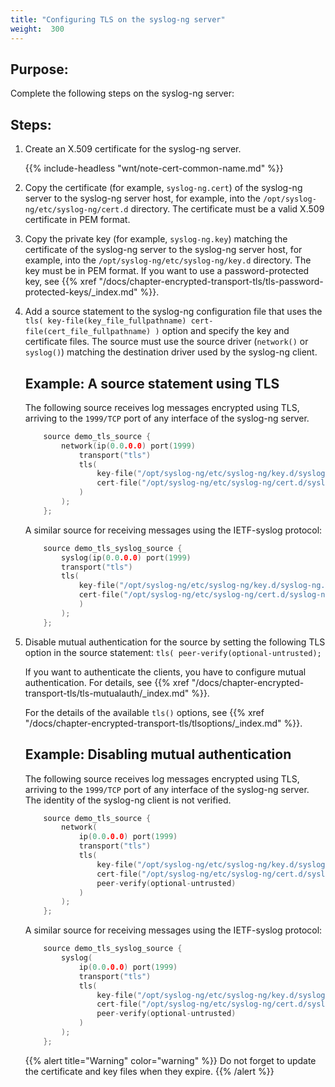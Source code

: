 ```yaml
---
title: "Configuring TLS on the syslog-ng server"
weight:  300
---
```

<!-- DISCLAIMER: This file is based on the syslog-ng Open Source Edition documentation https://github.com/balabit/syslog-ng-ose-guides/commit/2f4a52ee61d1ea9ad27cb4f3168b95408fddfdf2 and is used under the terms of The syslog-ng Open Source Edition Documentation License. The file has been modified by Axoflow. -->


## Purpose:

Complete the following steps on the syslog-ng server:



## Steps:

1.  Create an X.509 certificate for the syslog-ng server.
    
    {{% include-headless "wnt/note-cert-common-name.md" %}}

2.  Copy the certificate (for example, `syslog-ng.cert`) of the syslog-ng server to the syslog-ng server host, for example, into the `/opt/syslog-ng/etc/syslog-ng/cert.d` directory. The certificate must be a valid X.509 certificate in PEM format.

3.  Copy the private key (for example, `syslog-ng.key`) matching the certificate of the syslog-ng server to the syslog-ng server host, for example, into the `/opt/syslog-ng/etc/syslog-ng/key.d` directory. The key must be in PEM format. If you want to use a password-protected key, see {{% xref "/docs/chapter-encrypted-transport-tls/tls-password-protected-keys/_index.md" %}}.

4.  Add a source statement to the syslog-ng configuration file that uses the `tls( key-file(key_file_fullpathname) cert-file(cert_file_fullpathname) )` option and specify the key and certificate files. The source must use the source driver (`network()` or `syslog()`) matching the destination driver used by the syslog-ng client.
    
    
    ## Example: A source statement using TLS
    
    The following source receives log messages encrypted using TLS, arriving to the `1999/TCP` port of any interface of the syslog-ng server.
    
    ```c
        source demo_tls_source {
            network(ip(0.0.0.0) port(1999)
                transport("tls")
                tls( 
                    key-file("/opt/syslog-ng/etc/syslog-ng/key.d/syslog-ng.key")
                    cert-file("/opt/syslog-ng/etc/syslog-ng/cert.d/syslog-ng.cert")
                )
            );
        };
    ```
    
    A similar source for receiving messages using the IETF-syslog protocol:
    
    ```c
        source demo_tls_syslog_source {
            syslog(ip(0.0.0.0) port(1999)
            transport("tls")
            tls(
                key-file("/opt/syslog-ng/etc/syslog-ng/key.d/syslog-ng.key")
                cert-file("/opt/syslog-ng/etc/syslog-ng/cert.d/syslog-ng.cert")
                )
            );
        };
    ```
    

5.  Disable mutual authentication for the source by setting the following TLS option in the source statement: `tls( peer-verify(optional-untrusted);`
    
    If you want to authenticate the clients, you have to configure mutual authentication. For details, see {{% xref "/docs/chapter-encrypted-transport-tls/tls-mutualauth/_index.md" %}}.
    
    For the details of the available `tls()` options, see {{% xref "/docs/chapter-encrypted-transport-tls/tlsoptions/_index.md" %}}.
    
    
    ## Example: Disabling mutual authentication
    
    The following source receives log messages encrypted using TLS, arriving to the `1999/TCP` port of any interface of the syslog-ng server. The identity of the syslog-ng client is not verified.
    
    ```c
        source demo_tls_source {
            network(
                ip(0.0.0.0) port(1999)
                transport("tls")
                tls(
                    key-file("/opt/syslog-ng/etc/syslog-ng/key.d/syslog-ng.key")
                    cert-file("/opt/syslog-ng/etc/syslog-ng/cert.d/syslog-ng.cert")
                    peer-verify(optional-untrusted)
                )
            );
        };
    ```
    
    A similar source for receiving messages using the IETF-syslog protocol:
    
    ```c
        source demo_tls_syslog_source {
            syslog(
                ip(0.0.0.0) port(1999)
                transport("tls")
                tls(
                    key-file("/opt/syslog-ng/etc/syslog-ng/key.d/syslog-ng.key")
                    cert-file("/opt/syslog-ng/etc/syslog-ng/cert.d/syslog-ng.cert")
                    peer-verify(optional-untrusted)
                )
            );
        };
    ```
    
    
    {{% alert title="Warning" color="warning" %}}
Do not forget to update the certificate and key files when they expire.
    {{% /alert %}}


